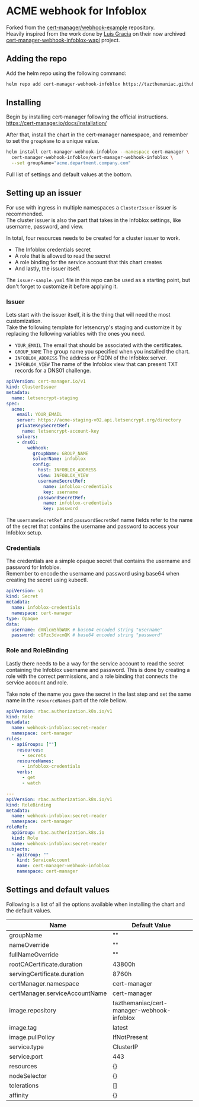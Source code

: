 # ACME webhook for Infoblox

Forked from the [cert-manager/webhook-example](https://github.com/cert-manager/webhook-example) repository.  
Heavily inspired from the work done by [Luis Gracia](https://github.com/luisico) on their now archived  [cert-manager-webhook-infoblox-wapi](https://github.com/luisico/cert-manager-webhook-infoblox-wapi) project.

## Adding the repo

Add the helm repo using the following command:

```bash
helm repo add cert-manager-webhook-infoblox https://tazthemaniac.github.io/cert-manager-webhook-infoblox/
```

## Installing

Begin by installing cert-manager following the official instructions.  
<https://cert-manager.io/docs/installation/>

After that, install the chart in the cert-manager namespace, and remember to set the `groupName` to a unique value.

```bash
helm install cert-manager-webhook-infoblox --namespace cert-manager \
  cert-manager-webhook-infoblox/cert-manager-webhook-infoblox \
  --set groupName="acme.department.company.com"
```

Full list of settings and default values at the bottom.

## Setting up an issuer

For use with ingress in multiple namespaces a `ClusterIssuer` issuer is recommended.  
The cluster issuer is also the part that takes in the Infoblox settings, like username, password, and view.

In total, four resources needs to be created for a cluster issuer to work.

* The Infoblox credentials secret
* A role that is allowed to read the secret
* A role binding for the service account that this chart creates
* And lastly, the issuer itself.

The `issuer-sample.yaml` file in this repo can be used as a starting point, but don't forget to customize it before applying it.

### Issuer

Lets start with the issuer itself, it is the thing that will need the most customization.  
Take the following template for letsencryp's staging and customize it by replacing the following variables with the ones you need.

* `YOUR_EMAIL` The email that should be associated with the certificates.
* `GROUP_NAME` The group name you specified when you installed the chart.
* `INFOBLOX_ADDRESS` The address or FQDN of the Infoblox server.
* `INFOBLOX_VIEW` The name of the Infoblox view that can present TXT records for a DNS01 challenge.

```yaml
apiVersion: cert-manager.io/v1
kind: ClusterIssuer
metadata:
  name: letsencrypt-staging
spec:
  acme:
    email: YOUR_EMAIL
    server: https://acme-staging-v02.api.letsencrypt.org/directory
    privateKeySecretRef:
      name: letsencrypt-account-key
    solvers:
    - dns01:
        webhook:
          groupName: GROUP_NAME
          solverName: infoblox
          config:
            host: INFOBLOX_ADDRESS
            view: INFOBLOX_VIEW
            usernameSecretRef:
              name: infoblox-credentials
              key: username
            passwordSecretRef:
              name: infoblox-credentials
              key: password
```

The `usernameSecretRef` and `passwordSecretRef` name fields refer to the name of the secret that contains the username and password to access your Infoblox setup.

### Credentials

The credentials are a simple opaque secret that contains the username and password for Infoblox.  
Remember to encode the username and password using base64 when creating the secret using kubectl.

```yaml
apiVersion: v1
kind: Secret
metadata:
  name: infoblox-credentials
  namespace: cert-manager
type: Opaque
data:
  username: dXNlcm5hbWUK # base64 encoded string "username"
  password: cGFzc3dvcmQK # base64 encoded string "password"
```

### Role and RoleBinding

Lastly there needs to be a way for the service account to read the secret containing the Infoblox username and password. This is done by creating a role with the correct permissions, and a role binding that connects the service account and role.

Take note of the name you gave the secret in the last step and set the same name in the `resourceNames` part of the role bellow.

```yaml
apiVersion: rbac.authorization.k8s.io/v1
kind: Role
metadata:
  name: webhook-infoblox:secret-reader
  namespace: cert-manager
rules:
  - apiGroups: [""]
    resources:
      - secrets
    resourceNames:
      - infoblox-credentials
    verbs:
      - get
      - watch

---
apiVersion: rbac.authorization.k8s.io/v1
kind: RoleBinding
metadata:
  name: webhook-infoblox:secret-reader
  namespace: cert-manager
roleRef:
  apiGroup: rbac.authorization.k8s.io
  kind: Role
  name: webhook-infoblox:secret-reader
subjects:
  - apiGroup: ""
    kind: ServiceAccount
    name: cert-manager-webhook-infoblox
    namespace: cert-manager
```

## Settings and default values

Following is a list of all the options available when installing the chart and the default values.

| Name                           | Default Value                              |
| ------------------------------ | ------------------------------------------ |
| groupName                      | ""                                         |
| nameOverride                   | ""                                         |
| fullNameOverride               | ""                                         |
| rootCACertificate.duration     | 43800h                                     |
| servingCertificate.duration    | 8760h                                      |
| certManager.namespace          | cert-manager                               |
| certManager.serviceAccountName | cert-manager                               |
| image.repository               | tazthemaniac/cert-manager-webhook-infoblox |
| image.tag                      | latest                                     |
| image.pullPolicy               | IfNotPresent                               |
| service.type                   | ClusterIP                                  |
| service.port                   | 443                                        |
| resources                      | {}                                         |
| nodeSelector                   | {}                                         |
| tolerations                    | []                                         |
| affinity                       | {}                                         |
